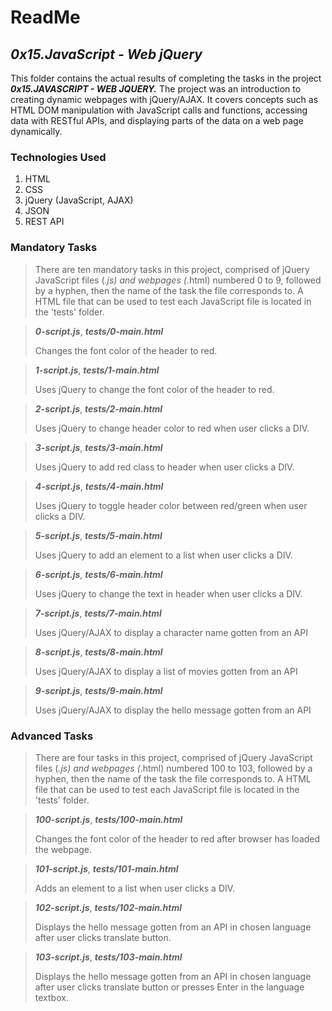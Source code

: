 # ReadMe

## ___0x15.JavaScript - Web jQuery___
This folder contains the actual results of completing the tasks in the project ___0x15.JAVASCRIPT - WEB JQUERY.___ The project was an introduction to creating dynamic webpages with jQuery/AJAX. It covers concepts such as HTML DOM manipulation with JavaScript calls and functions, accessing data with RESTful APIs, and displaying parts of the data on a web page dynamically.

### Technologies Used
1. HTML
2. CSS
3. jQuery (JavaScript, AJAX)
4. JSON
5. REST API

### Mandatory Tasks
> There are ten mandatory tasks in this project, comprised of jQuery JavaScript files (*.js) and webpages (*.html) numbered 0 to 9, followed by a hyphen, then the name of the task the file corresponds to. A HTML file that can be used to test each JavaScript file is located in the 'tests' folder.

> ___0-script.js___, ___tests/0-main.html___
>
> Changes the font color of the header to red.

> ___1-script.js___, ___tests/1-main.html___
>
> Uses jQuery to change the font color of the header to red.

> ___2-script.js___, ___tests/2-main.html___
>
> Uses jQuery to change header color to red when user clicks a DIV.

> ___3-script.js___, ___tests/3-main.html___
>
> Uses jQuery to add red class to header when user clicks a DIV.

> ___4-script.js___, ___tests/4-main.html___
>
> Uses jQuery to toggle header color between red/green when user clicks a DIV.

> ___5-script.js___, ___tests/5-main.html___
>
> Uses jQuery to add an element to a list when user clicks a DIV.

> ___6-script.js___, ___tests/6-main.html___
>
> Uses jQuery to change the text in header when user clicks a DIV.

> ___7-script.js___, ___tests/7-main.html___
>
> Uses jQuery/AJAX to display a character name gotten from an API

> ___8-script.js___, ___tests/8-main.html___
>
> Uses jQuery/AJAX to display a list of movies gotten from an API

> ___9-script.js___, ___tests/9-main.html___
>
> Uses jQuery/AJAX to display the hello message gotten from an API

### Advanced Tasks
> There are four tasks in this project, comprised of jQuery JavaScript files (*.js) and webpages (*.html) numbered 100 to 103, followed by a hyphen, then the name of the task the file corresponds to. A HTML file that can be used to test each JavaScript file is located in the 'tests' folder.

> ___100-script.js___, ___tests/100-main.html___
>
> Changes the font color of the header to red after browser has loaded the webpage.

> ___101-script.js___, ___tests/101-main.html___
>
> Adds an element to a list when user clicks a DIV.

> ___102-script.js___, ___tests/102-main.html___
>
> Displays the hello message gotten from an API in chosen language after user clicks translate button.

> ___103-script.js___, ___tests/103-main.html___
>
> Displays the hello message gotten from an API in chosen language after user clicks translate button or presses Enter in the language textbox.
